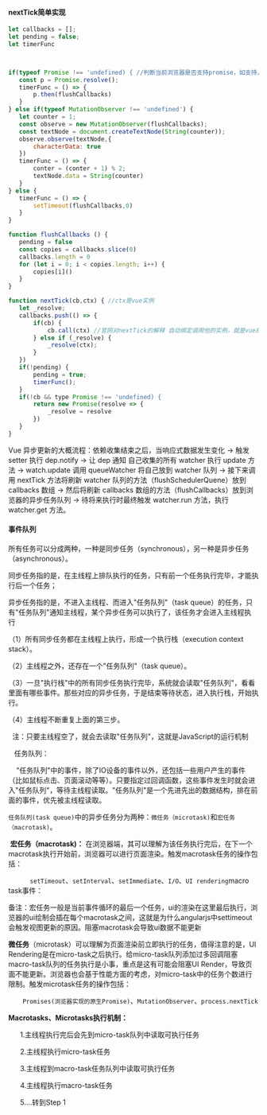 #### **nextTick简单实现**

```javascript
let callbacks = [];
let pending = false;
let timerFunc



if(typeof Promise !== 'undefined) { //判断当前浏览器是否支持promise，如支持，用promise实现异步刷新dom
   const p = Promise.resolve();
   timerFunc = () => {
       p.then(flushCallbacks)
   }
} else if(typeof MutationObserver !== 'undefined') {
   let counter = 1;
   const observe = new MutationObserver(flushCallbacks);
   const textNode = document.createTextNode(String(counter));
   observe.observe(textNode,{
       characterData: true
   })
   timerFunc = () => {
       conter = (conter + 1) % 2;
       textNode.data = String(counter)
   }
} else {
   timerFunc = () => {
       setTimeout(flushCallbacks,0)
   }
}

function flushCallbacks () {
   pending = false
   const copies = callbacks.slice(0)
   callbacks.length = 0
   for (let i = 0; i < copies.length; i++) {
       copies[i]()
   }
}

function nextTick(cb,ctx) { //ctx是vue实例
   let _resolve;
   callbacks.push(() => {
       if(cb) {
           cb.call(ctx) //官网对nextTick的解释 自动绑定调用他的实例，就是vue的实例
       } else if (_resolve) {
           _resolve(ctx);
       }
   })
   if(!pending) {
       pending = true;
       timerFunc();
   }
   if(!cb && type Promise !== 'undefined) {
       return new Promise(resolve => {
           _resolve = resolve
       })
   }
}
```

Vue 异步更新的大概流程：依赖收集结束之后，当响应式数据发生变化 -> 触发 setter 执行 dep.notify -> 让 dep 通知 自己收集的所有 watcher 执行 update 方法 -> watch.update 调用 queueWatcher 将自己放到 watcher 队列 -> 接下来调用 nextTick 方法将刷新 watcher 队列的方法（flushSchedulerQuene）放到 callbacks 数组 -> 然后将刷新 callbacks 数组的方法（flushCallbacks）放到浏览器的异步任务队列 -> 待将来执行时最终触发 watcher.run 方法，执行 watcher.get 方法。



#### 事件队列

所有任务可以分成两种，一种是同步任务（synchronous），另一种是异步任务（asynchronous）。

同步任务指的是，在主线程上排队执行的任务，只有前一个任务执行完毕，才能执行后一个任务；

异步任务指的是，不进入主线程、而进入"任务队列"（task queue）的任务，只有"任务队列"通知主线程，某个异步任务可以执行了，该任务才会进入主线程执行 

（1）所有同步任务都在主线程上执行，形成一个执行栈（execution context stack）。

（2）主线程之外，还存在一个"任务队列"（task queue）。

（3）一旦"执行栈"中的所有同步任务执行完毕，系统就会读取"任务队列"，看看里面有哪些事件。那些对应的异步任务，于是结束等待状态，进入执行栈，开始执行。

（4）主线程不断重复上面的第三步。

  注：只要主线程空了，就会去读取"任务队列"，这就是JavaScript的运行机制

   任务队列：

    "任务队列"中的事件，除了IO设备的事件以外，还包括一些用户产生的事件（比如鼠标点击、页面滚动等等）。只要指定过回调函数，这些事件发生时就会进入"任务队列"，等待主线程读取。"任务队列"是一个先进先出的数据结构，排在前面的事件，优先被主线程读取。



`任务队列(task queue)`中的异步任务分为两种：`微任务（microtask)`和`宏任务（macrotask)`。

 **宏任务（macrotask)：** 在浏览器端，其可以理解为该任务执行完后，在下一个macrotask执行开始前，浏览器可以进行页面渲染。触发macrotask任务的操作包括：

           `setTimeout`、`setInterval`、`setImmediate`、`I/O`、`UI rendering`macro task事件：

备注：宏任务一般是当前事件循环的最后一个任务，ui的渲染在这里最后执行，浏览器的ui绘制会插在每个macrotask之间，这就是为什么angularjs中settimeout会触发视图更新的原因。阻塞macrotask会导致ui数据不能更新



**微任务**（microtask）可以理解为页面渲染前立即执行的任务，值得注意的是，UI Rendering是在micro-task之后执行。给micro-task队列添加过多回调阻塞macro-task队列的任务执行是小事，重点是这有可能会阻塞UI Render，导致页面不能更新。浏览器也会基于性能方面的考虑，对micro-task中的任务个数进行限制。触发microtask任务的操作包括：

`    Promises(浏览器实现的原生Promise)`、`MutationObserver`、`process.nextTick`



**Macrotasks、Microtasks执行机制：**

      1.主线程执行完后会先到micro-task队列中读取可执行任务

      2.主线程执行micro-task任务

      3.主线程到macro-task任务队列中读取可执行任务

      4.主线程执行macro-task任务

      5....转到Step 1


